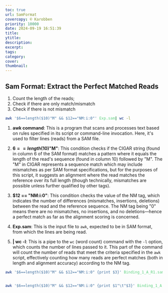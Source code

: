 ```yaml
---
toc: true
url: SamFormat
covercopy: © Karobben
priority: 10000
date: 2024-09-19 16:51:39
title:
ytitle:
description:
excerpt:
tags:
category:
cover:
thumbnail:
---
```


## Sam Format: Extract the Perfect Matched Reads


1. Count the length of the reads;
2. Check if there are only match/mismatch
3. Check if there is not mismatch

```bash
awk '$6==length($10)"M" && $12=="NM:i:0"' Exp.sam| wc -l
```


1. **awk command**: This is a program that scans and processes text based on rules specified in its script or command-line invocation. Here, it's used to filter lines (reads) from a SAM file.

2. **$6 == length($10)"M"**: This condition checks if the CIGAR string (found in column 6 of the SAM format) matches a pattern where it equals the length of the read's sequence (found in column 10) followed by "M". The "M" in CIGAR represents a sequence match which may include mismatches as per SAM format specifications, but for the purposes of this script, it suggests an alignment where the read matches the reference over its full length (though technically, mismatches are possible unless further qualified by other tags).

3. **$12 == "NM:i:0"**: This condition checks the value of the NM tag, which indicates the number of differences (mismatches, insertions, deletions) between the read and the reference sequence. The NM tag being "0" means there are no mismatches, no insertions, and no deletions—hence a perfect match as far as the alignment scoring is concerned.

4. **Exp.sam**: This is the input file to `awk`, expected to be in SAM format, from which the lines are being read.

5. **| wc -l**: This is a pipe to the `wc` (word count) command with the `-l` option, which counts the number of lines passed to it. This part of the command will count the number of reads that meet the criteria specified in the `awk` script, effectively counting how many reads are perfect matches (both in length and alignment accuracy) according to the NM tag.


```bash
awk '$6==length($10)"M" && $12=="NM:i:0" {print $3}' Binding_1_A_R1.sam| sed 's/:/\t/g'| awk '$5!=$6' | awk '{print $1"\t"$2$3$4}'| sort | uniq -c > Binding_1_A_R1.count


awk '$6==length($10)"M" && $12=="NM:i:0" {print $1"\t"$3}' Binding_1_A.sam| sort | uniq -c| awk '{print $1" "$2" "$3}'| grep ^2| awk '{print $3}'|  sed 's/:/\t/g'| awk '$5!=$6' | awk '{print $1"\t"$2$3$4}'| sort | uniq -c > Binding_1_A.count
```





<style>
pre {
  background-color:#38393d;
  color: #5fd381;
}
</style>
